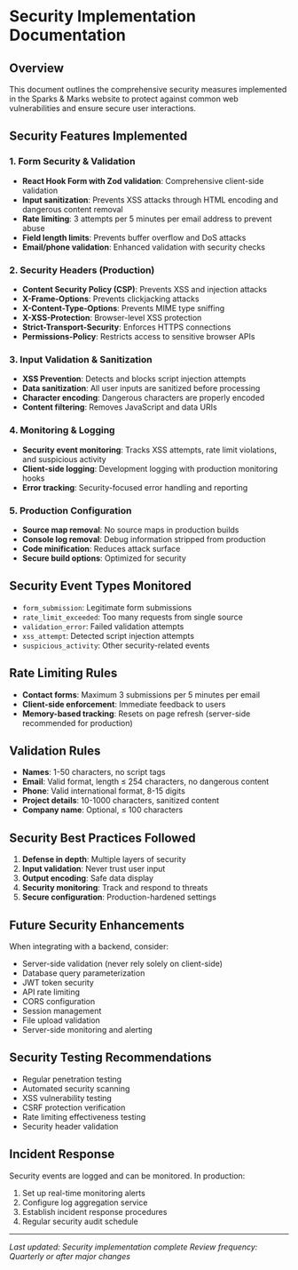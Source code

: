 # Security Implementation Documentation

## Overview
This document outlines the comprehensive security measures implemented in the Sparks & Marks website to protect against common web vulnerabilities and ensure secure user interactions.

## Security Features Implemented

### 1. Form Security & Validation
- **React Hook Form with Zod validation**: Comprehensive client-side validation
- **Input sanitization**: Prevents XSS attacks through HTML encoding and dangerous content removal
- **Rate limiting**: 3 attempts per 5 minutes per email address to prevent abuse
- **Field length limits**: Prevents buffer overflow and DoS attacks
- **Email/phone validation**: Enhanced validation with security checks

### 2. Security Headers (Production)
- **Content Security Policy (CSP)**: Prevents XSS and injection attacks
- **X-Frame-Options**: Prevents clickjacking attacks
- **X-Content-Type-Options**: Prevents MIME type sniffing
- **X-XSS-Protection**: Browser-level XSS protection
- **Strict-Transport-Security**: Enforces HTTPS connections
- **Permissions-Policy**: Restricts access to sensitive browser APIs

### 3. Input Validation & Sanitization
- **XSS Prevention**: Detects and blocks script injection attempts
- **Data sanitization**: All user inputs are sanitized before processing
- **Character encoding**: Dangerous characters are properly encoded
- **Content filtering**: Removes JavaScript and data URIs

### 4. Monitoring & Logging
- **Security event monitoring**: Tracks XSS attempts, rate limit violations, and suspicious activity
- **Client-side logging**: Development logging with production monitoring hooks
- **Error tracking**: Security-focused error handling and reporting

### 5. Production Configuration
- **Source map removal**: No source maps in production builds
- **Console log removal**: Debug information stripped from production
- **Code minification**: Reduces attack surface
- **Secure build options**: Optimized for security

## Security Event Types Monitored
- `form_submission`: Legitimate form submissions
- `rate_limit_exceeded`: Too many requests from single source
- `validation_error`: Failed validation attempts
- `xss_attempt`: Detected script injection attempts
- `suspicious_activity`: Other security-related events

## Rate Limiting Rules
- **Contact forms**: Maximum 3 submissions per 5 minutes per email
- **Client-side enforcement**: Immediate feedback to users
- **Memory-based tracking**: Resets on page refresh (server-side recommended for production)

## Validation Rules
- **Names**: 1-50 characters, no script tags
- **Email**: Valid format, length ≤ 254 characters, no dangerous content
- **Phone**: Valid international format, 8-15 digits
- **Project details**: 10-1000 characters, sanitized content
- **Company name**: Optional, ≤ 100 characters

## Security Best Practices Followed
1. **Defense in depth**: Multiple layers of security
2. **Input validation**: Never trust user input
3. **Output encoding**: Safe data display
4. **Security monitoring**: Track and respond to threats
5. **Secure configuration**: Production-hardened settings

## Future Security Enhancements
When integrating with a backend, consider:
- Server-side validation (never rely solely on client-side)
- Database query parameterization
- JWT token security
- API rate limiting
- CORS configuration
- Session management
- File upload validation
- Server-side monitoring and alerting

## Security Testing Recommendations
- Regular penetration testing
- Automated security scanning
- XSS vulnerability testing
- CSRF protection verification
- Rate limiting effectiveness testing
- Security header validation

## Incident Response
Security events are logged and can be monitored. In production:
1. Set up real-time monitoring alerts
2. Configure log aggregation service
3. Establish incident response procedures
4. Regular security audit schedule

---
*Last updated: Security implementation complete*
*Review frequency: Quarterly or after major changes*